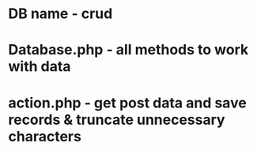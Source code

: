 # DB name - crud
# Database.php - all methods to work with data
# action.php - get post data and save records & truncate unnecessary characters
